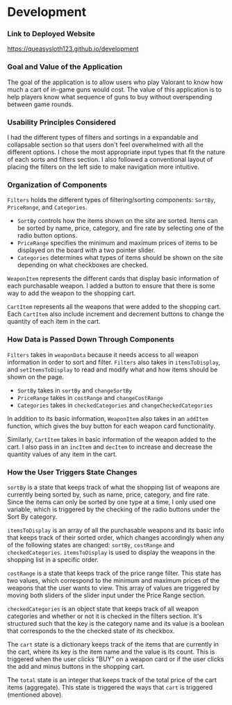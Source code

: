 # Development

### Link to Deployed Website
https://queasysloth123.github.io/development

### Goal and Value of the Application
The goal of the application is to allow users who play Valorant to know how much a cart of in-game guns would cost.
The value of this application is to help players know what sequence of guns to buy without overspending between game rounds.

### Usability Principles Considered
I had the different types of filters and sortings in a expandable and collapsable section so that users don't feel overwhelmed with all the different options. I chose the most appropriate input types that fit the nature of each sorts and filters section. I also followed a conventional layout of placing the filters on the left side to make navigation more intuitive.

### Organization of Components
`Filters` holds the different types of filtering/sorting components: `SortBy`, `PriceRange`, and `Categories`.
* `SortBy` controls how the items shown on the site are sorted. Items can be sorted by name, price, category, and fire rate by selecting one of the radio button options.
* `PriceRange` specifies the minimum and maximum prices of items to be displayed on the board with a two pointer slider.
* `Categories` determines what types of items should be shown on the site depending on what checkboxes are checked.

`WeaponItem` represents the different cards that display basic information of each purchasable weapon. I added a button to ensure that there is some way to add the weapon to the shopping cart.

`CartItem` represents all the weapons that were added to the shopping cart. Each `CartItem` also include increment and decrement buttons to change the quantity of each item in the cart.

### How Data is Passed Down Through Components
`Filters` takes in `weaponData` because it needs access to all weapon information in order to sort and filter. `Filters` also takes in `itemsToDisplay`, and `setItemsToDisplay` to read and modify what and how items should be shown on the page.

* `SortBy` takes in `sortBy` and `changeSortBy`
* `PriceRange` takes in `costRange` and `changeCostRange`
* `Categories` takes in `checkedCategories` and `changeCheckedCategories`

In addition to its basic information, `WeaponItem` also takes in an `addItem` function, which gives the buy button for each weapon card functionality. 

Similarly, `CartItem` takes in basic information of the weapon added to the cart. I also pass in an `incItem` and `decItem` to increase and decrease the quantity values of any item in the cart. 

### How the User Triggers State Changes
`sortBy` is a state that keeps track of what the shopping list of weapons are currently being sorted by, such as name, price, category, and fire rate. Since the items can only be sorted by one type at a time, I only used one variable, which is triggered by the checking of the radio buttons under the Sort By category.

`itemsToDisplay` is an array of all the purchasable weapons and its basic info that keeps track of their sorted order, which changes accordingly when any of the following states are changed: `sortBy`, `costRange` and `checkedCategories`. `itemsToDisplay` is used to display the weapons in the shopping list in a specific order.

`costRange` is a state that keeps track of the price range filter. This state has two values, which correspond to the minimum and maximum prices of the weapons that the user wants to view. This array of values are triggered by moving both sliders of the slider input under the Price Range section.

`checkedCategories` is an object state that keeps track of all weapon categories and whether or not it is checked in the filters section. It's structured such that the key is the category name and its value is a boolean that corresponds to the the checked state of its checkbox.

The `cart` state is a dictionary keeps track of the items that are currently in the cart, where its key is the item name and the value is its count. This is triggered when the user clicks "BUY" on a weapon card or if the user clicks the add and minus buttons in the shopping cart.

The `total` state is an integer that keeps track of the total price of the cart items (aggregate). This state is triggered the ways that `cart` is triggered (mentioned above).
